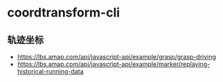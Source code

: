 # coordtransform-cli


## 轨迹坐标
- https://lbs.amap.com/api/javascript-api/example/grasp/grasp-driving
- https://lbs.amap.com/api/javascript-api/example/marker/replaying-historical-running-data